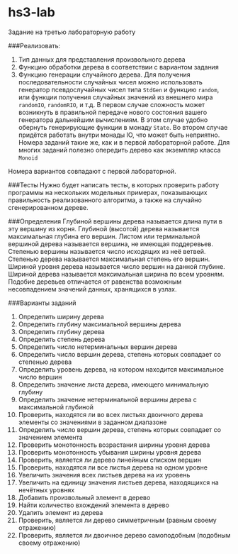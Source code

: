hs3-lab
=======

Задание на третью лабораторную работу

###Реализовать:
1. Тип данных для представления произвольного дерева
2. Функцию обработки дерева в соответствии с вариантом задания
3. Функцию генерации случайного дерева. Для получения последовательности случайных
чисел можно использовать генератор псевдослучайных чисел типа `StdGen` и функцию `random`, или функции получения случайных значений из внешнего мира `randomIO`, `randomRIO`, и т.д.
В первом случае сложность может возникнуть в правильной передаче нового состояния вашего генератора дальнейшим вычислениям. В этом случае удобно обернуть генерирующие функции в монаду `State`.
Во втором случае придётся работать внутри монады IO, что может быть неприятно.
Номера заданий такие же, как и в первой лабораторной работе.
Для многих заданий полезно опередить дерево как экземпляр класса `Monoid`

Номера вариантов совпадают с первой лабораторной.

###Тесты
Нужно будет написать тесты, в которых проверить работу программы на нескольких
модельных примерах, показывающих правильность реализованного алгоритма, а также на
случайно сгенерированном дереве.

###Определения
Глубиной вершины дерева называется длина пути в эту вершину из корня. Глубиной (высотой)
дерева называется максимальная глубина его вершин. Листом или терминальной вершиной
дерева называется вершина, не имеющая поддеревьев. Степенью вершины называется число
исходящих из неё ветвей. Степенью дерева называется максимальная степень его вершин.
Шириной уровня дерева называется число вершин на данной глубине. Шириной дерева
называется максимальная ширина по всем уровням. Подобие деревьев отличается от равенства
возможным несовпадением значений данных, хранящихся в узлах.

###Варианты заданий
1. Определить ширину дерева
2. Определить глубину максимальной вершины дерева
3. Определить глубину дерева
4. Определить степень дерева
5. Определить число нетерминальных вершин дерева
6. Определить число вершин дерева, степень которых совпадает со степенью дерева
7. Определить уровень дерева, на котором находится максимальное число вершин
8. Определить значение листа дерева, имеющего минимальную глубину
9. Определить значение нетерминальной вершины дерева с максимальной глубиной
10. Проверить, находятся ли во всех листьях двоичного дерева элементы со значениями в
заданном диапазоне
11. Определить число вершин дерева, степень которых совпадает со значением элемента
12. Проверить монотонность возрастания ширины уровня дерева
12. Проверить монотонность убывания ширины уровня дерева
13. Проверить, является ли дерево линейным списком вершин
14. Проверить, находятся ли все листья дерева на одном уровне
15. Увеличить значения всех листьев дерева на их уровень
16. Увеличить на единицу значения листьев дерева, находящихся на нечётных уровнях
17. Добавить произвольный элемент в дерево
18. Найти количество вхождений элемента в дерево
19. Удалить элемент из дерева
20. Проверить, является ли дерево симметричным (равным своему отражению)
21. Проверить, является ли двоичное дерево самоподобным (подобным своему отражению)
